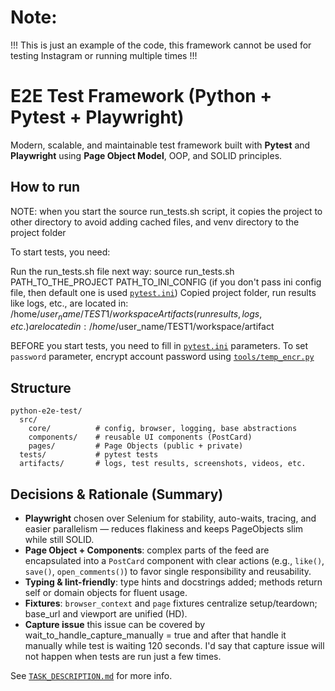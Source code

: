 # Note:
!!! This is just an example of the code, this framework cannot be used for testing Instagram or running multiple times !!!

# E2E Test Framework (Python + Pytest + Playwright)

Modern, scalable, and maintainable test framework built with **Pytest** and **Playwright** using **Page Object Model**,
OOP, and SOLID principles.

## How to run

NOTE: when you start the source run_tests.sh script, it copies the project to other directory to avoid adding cached files, and venv directory to the project folder

To start tests, you need:

Run the run_tests.sh file next way: source run_tests.sh PATH_TO_THE_PROJECT PATH_TO_INI_CONFIG (if you don't pass ini config file, then default one is used [`pytest.ini`](./pytest.ini))
Copied project folder, run results like logs, etc., are located in: /home/$user_name/TEST1/workspace
Artifacts (run results, logs, etc.) are located in: /home/$user_name/TEST1/workspace/artifact

BEFORE you start tests, you need to fill in [`pytest.ini`](./pytest.ini) parameters.
To set `password` parameter, encrypt account password using [`tools/temp_encr.py`](./tools/temp_encr.py)

## Structure

```
python-e2e-test/
  src/
    core/          # config, browser, logging, base abstractions
    components/    # reusable UI components (PostCard)
    pages/         # Page Objects (public + private)
  tests/           # pytest tests
  artifacts/       # logs, test results, screenshots, videos, etc.
```

## Decisions & Rationale (Summary)

- **Playwright** chosen over Selenium for stability, auto-waits, tracing, and easier parallelism — reduces flakiness and
  keeps PageObjects slim while still SOLID.
- **Page Object + Components**: complex parts of the feed are encapsulated into a `PostCard` component with clear actions
  (e.g., `like()`, `save()`, `open_comments()`) to favor single responsibility and reusability.
- **Typing & lint-friendly**: type hints and docstrings added; methods return self or domain objects for fluent usage.
- **Fixtures**: `browser_context` and `page` fixtures centralize setup/teardown; base_url and viewport are unified (HD).
- **Capture issue** this issue can be covered by wait_to_handle_capture_manually = true and after that handle it manually
  while test is waiting 120 seconds. I'd say that capture issue will not happen when tests are run just a few times.

See [`TASK_DESCRIPTION.md`](./TASK_DESCRIPTION.md) for more info.
